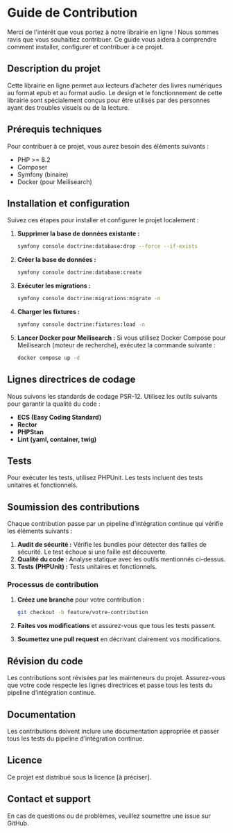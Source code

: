 
# Guide de Contribution

Merci de l'intérêt que vous portez à notre librairie en ligne ! Nous sommes ravis que vous souhaitiez contribuer. Ce guide vous aidera à comprendre comment installer, configurer et contribuer à ce projet.

## Description du projet

Cette librairie en ligne permet aux lecteurs d’acheter des livres numériques au format epub et au format audio. Le design et le fonctionnement de cette librairie sont spécialement conçus pour être utilisés par des personnes ayant des troubles visuels ou de la lecture.

## Prérequis techniques

Pour contribuer à ce projet, vous aurez besoin des éléments suivants :

- PHP >= 8.2
- Composer
- Symfony (binaire)
- Docker (pour Meilisearch)

## Installation et configuration

Suivez ces étapes pour installer et configurer le projet localement :

1. **Supprimer la base de données existante :**
   ```bash
   symfony console doctrine:database:drop --force --if-exists
   ```

2. **Créer la base de données :**
   ```bash
   symfony console doctrine:database:create
   ```

3. **Exécuter les migrations :**
   ```bash
   symfony console doctrine:migrations:migrate -n
   ```

4. **Charger les fixtures :**
   ```bash
   symfony console doctrine:fixtures:load -n
   ```

5. **Lancer Docker pour Meilisearch :**
   Si vous utilisez Docker Compose pour Meilisearch (moteur de recherche), exécutez la commande suivante :
   ```bash
   docker compose up -d
   ```

## Lignes directrices de codage

Nous suivons les standards de codage PSR-12. Utilisez les outils suivants pour garantir la qualité du code :

- **ECS (Easy Coding Standard)**
- **Rector**
- **PHPStan**
- **Lint (yaml, container, twig)**

## Tests

Pour exécuter les tests, utilisez PHPUnit. Les tests incluent des tests unitaires et fonctionnels.

## Soumission des contributions

Chaque contribution passe par un pipeline d’intégration continue qui vérifie les éléments suivants :

1. **Audit de sécurité :** Vérifie les bundles pour détecter des failles de sécurité. Le test échoue si une faille est découverte.
2. **Qualité du code :** Analyse statique avec les outils mentionnés ci-dessus.
3. **Tests (PHPUnit) :** Tests unitaires et fonctionnels.

### Processus de contribution

1. **Créez une branche** pour votre contribution :
   ```bash
   git checkout -b feature/votre-contribution
   ```

2. **Faites vos modifications** et assurez-vous que tous les tests passent.

3. **Soumettez une pull request** en décrivant clairement vos modifications.

## Révision du code

Les contributions sont révisées par les mainteneurs du projet. Assurez-vous que votre code respecte les lignes directrices et passe tous les tests du pipeline d’intégration continue.

## Documentation

Les contributions doivent inclure une documentation appropriée et passer tous les tests du pipeline d’intégration continue.

## Licence

Ce projet est distribué sous la licence [à préciser].

## Contact et support

En cas de questions ou de problèmes, veuillez soumettre une issue sur GitHub.

